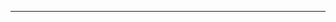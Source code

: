 <!--
CO_OP_TRANSLATOR_METADATA:
{
  "original_hash": "661bbc8e2592ebbb96aa84b1462f5755",
  "translation_date": "2025-08-28T19:57:55+00:00",
  "source_file": "03-CoreGenerativeAITechniques/README.md",
  "language_code": "uk"
}
-->


---

